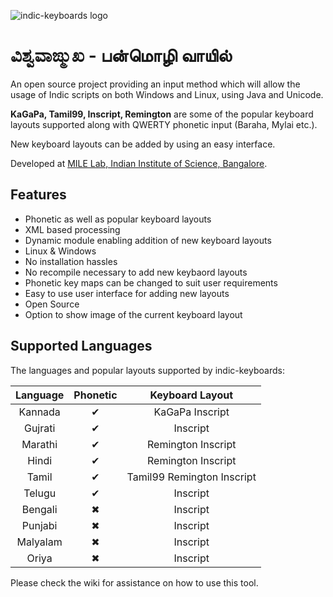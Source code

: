 ![indic-keyboards logo](https://raw.github.com/ssonal/indic-keyboards/master/docs/images/indickeyboards.png)
# <b>ವಿಶ್ವವಾಙ್ಮುಖ</b> - <b>பன்மொழி வாயில்</b>

An open source project providing an input method which will allow the usage of Indic scripts on both Windows and Linux, using Java and Unicode.

**KaGaPa, Tamil99, Inscript, Remington** are some of the popular keyboard layouts supported along with QWERTY phonetic input (Baraha, Mylai etc.).

New keyboard layouts can be added by using an easy interface.

Developed at [MILE Lab, Indian Institute of Science, Bangalore](http://mile.ee.iisc.ernet.in).
## Features
+ Phonetic as well as popular keyboard layouts
+ XML based processing
+ Dynamic module enabling addition of new keyboard layouts
+ Linux & Windows
+ No installation hassles
+ No recompile necessary to add new keybaord layouts
+ Phonetic key maps can be changed to suit user requirements
+ Easy to use user interface for adding new layouts
+ Open Source
+ Option to show image of the current keyboard layout


## Supported Languages
The languages and popular layouts supported by indic-keyboards:

| Language | Phonetic | Keyboard Layout |
|:--------:|:--------:|:---------------:|
|  Kannada | &#10004; | KaGaPa Inscript |
| Gujrati  | &#10004; | Inscript        |
| Marathi  | &#10004; | Remington Inscript |
| Hindi    | &#10004; | Remington Inscript |
| Tamil    | &#10004; | Tamil99 Remington Inscript |
| Telugu   | &#10004; | Inscript |
| Bengali  | &#10006; | Inscript |
| Punjabi  | &#10006; | Inscript |
| Malyalam | &#10006; | Inscript |
| Oriya    | &#10006; | Inscript |

Please check the wiki for assistance on how to use this tool.
